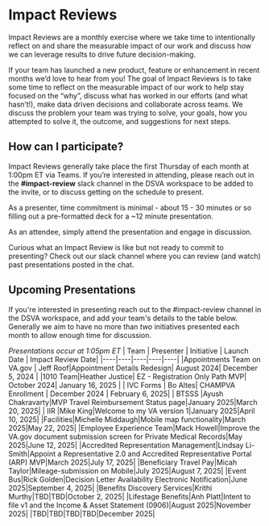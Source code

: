 # Impact Reviews

Impact Reviews are a monthly exercise  where we take time to intentionally reflect on and share the measurable impact of our work and discuss how we can leverage results to drive future decision-making.

If your team has launched a new product, feature or enhancement in recent months we’d love to hear from you! The goal of Impact Reviews is to take some time to reflect on the measurable impact of our work to help stay focused on the “why”, discuss what has worked in our efforts (and what hasn’t!), make data driven decisions and collaborate across teams. We discuss the problem your team was trying to solve, your goals, how you attempted to solve it, the outcome, and suggestions for next steps.

## How can I participate?
Impact Reviews generally take place the first Thursday of each month at 1:00pm ET via Teams. If you’re interested in attending, please reach out in the **#impact-review** slack channel in the DSVA workspace to be added to the invite, or to discuss getting on the schedule to present. 

As a presenter, time commitment is minimal - about 15 - 30 minutes or so filling out a pre-formatted deck for a ~12 minute presentation. 

As an attendee, simply attend the presentation and engage in discussion. 

Curious what an Impact Review is like but not ready to commit to presenting? Check out our slack channel where you can review (and watch) past presentations posted in the chat.

## Upcoming Presentations
If you're interested in presenting reach out to the #impact-review channel in the DSVA workspace, and add your team's details to the table below. Generally we aim to have no more than _two_ initiatives presented each month to allow enough time for discussion.

_Presentations occur at 1:05pm ET_
|    Team      | Presenter | Initiative | Launch Date | Impact Review Date|
|----|----|----|----|----|
|Appointments Team on VA.gov | Jeff Roof|Appointment Details Redesign| August 2024| December 5, 2024 |
|1010 Team|Heather Justice| EZ - Registration Only Path MVP| October 2024| January 16, 2025 |
| IVC Forms | Bo Altes| CHAMPVA Enrollment | December 2024 | February 6, 2025|
| BTSSS |Ayush Chakravarty|MVP Travel Reimbursement Status page|January 2025|March 20, 2025|
| IIR |Mike King|Welcome to my VA version 1|January 2025|April 10, 2025|
|Facilities|Michelle Middaugh|Mobile map functionality|March 2025|May 22, 2025|
|Employee Experience Team|Mack Howell|Improve the VA.gov document submission screen for Private Medical Records|May 2025|June 12, 2025|
|Accredited Representation Management|Lindsay Li-Smith|Appoint a Representative 2.0 and Accredited Representative Portal (ARP) MVP|March 2025|July 17, 2025|
|Beneficiary Travel Pay|Micah Taylor|Mileage-submission on Mobile|July 2025|August 7, 2025|
|Event Bus|Rick Golden|Decision Letter Availability Electronic Notification|June 2025|September 4, 2025|
|Benefits Discovery Services|Krithi Murthy|TBD|TBD|October 2, 2025|
|Lifestage Benefits|Anh Platt|Intent to file v1 and the Income & Asset Statement (0906)|August 2025|November 2025|
|TBD|TBD|TBD|TBD|December 2025|

